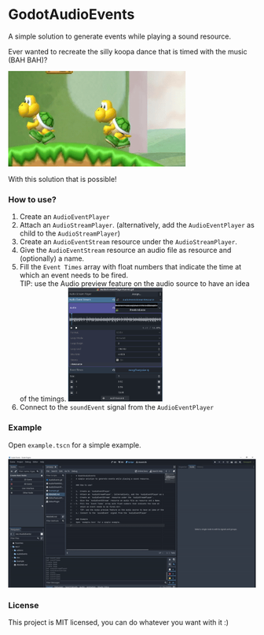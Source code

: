 # GodotAudioEvents
A simple solution to generate events while playing a sound resource.

Ever wanted to recreate the silly koopa dance that is timed with the music (BAH BAH)?

![BahBah](./doc/mario_example.gif)

With this solution that is possible!

### How to use?

1. 	Create an `AudioEventPlayer`
2. 	Attach an `AudioStreamPlayer`. (alternatively, add the `AudioEventPlayer` as child to the `AudioStreamPlayer`)
3. 	Create an `AudioEventStream` resource under the `AudioStreamPlayer`.
4. 	Give the `AudioEventStream` resource an audio file as resource and (optionally) a name.
5. 	Fill the `Event Times` array with float numbers that indicate the time at 
	which an event needs to be fired.<br>
	TIP: use the Audio preview feature on the audio source to have an idea of the timings.
	<img src="./doc/example.png" width=40%/>
7.	Connect to the `soundEvent` signal from the `AudioEventPlayer`



### Example
Open `example.tscn` for a simple example.

<img src ="./doc/quick-example.gif" width=1000/>


### License
This project is MIT licensed, you can do whatever you want with it :)
